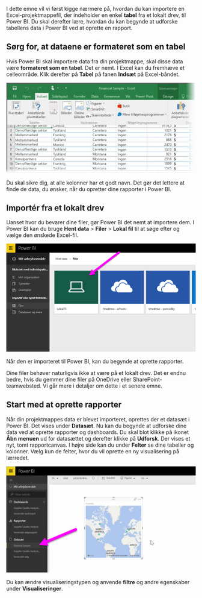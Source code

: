 I dette emne vil vi først kigge nærmere på, hvordan du kan importere en Excel-projektmappefil, der indeholder en enkel **tabel** fra et lokalt drev, til Power BI. Du skal derefter lære, hvordan du kan begynde at udforske tabellens data i Power BI ved at oprette en rapport.

## <a name="make-sure-your-data-is-formatted-as-a-table"></a>Sørg for, at dataene er formateret som en tabel
Hvis Power BI skal importere data fra din projektmappe, skal disse data være **formateret som en tabel**. Det er nemt. I Excel kan du fremhæve et celleområde. Klik derefter på **Tabel** på fanen **Indsæt** på Excel-båndet.

![](media/5-2-upload-excel/5-2_1.png)

Du skal sikre dig, at alle kolonner har et godt navn. Det gør det lettere at finde de data, du ønsker, når du opretter dine rapporter i Power BI.

## <a name="import-from-a-local-drive"></a>Importér fra et lokalt drev
Uanset hvor du bevarer dine filer, gør Power BI det nemt at importere dem. I Power BI kan du bruge **Hent data** > **Filer** > **Lokal fil** til at søge efter og vælge den ønskede Excel-fil.

![](media/5-2-upload-excel/5-2_2.png)

Når den er importeret til Power BI, kan du begynde at oprette rapporter.

Dine filer behøver naturligvis ikke at være på et lokalt drev. Det er endnu bedre, hvis du gemmer dine filer på OneDrive eller SharePoint-teamwebsted. Vi går mere i detaljer om dette i et senere emne.

## <a name="start-creating-reports"></a>Start med at oprette rapporter
Når din projektmappes data er blevet importeret, oprettes der et datasæt i Power BI. Det vises under **Datasæt**. Nu kan du begynde at udforske dine data ved at oprette rapporter og dashboards. Du skal blot klikke på ikonet **Åbn menuen** ud for datasættet og derefter klikke på **Udforsk**. Der vises et nyt, tomt rapportcanvas. I højre side kan du under **Felter** se dine tabeller og kolonner. Vælg kun de felter, hvor du vil oprette en ny visualisering på lærredet.

![](media/5-2-upload-excel/5-2_3.png)

Du kan ændre visualiseringstypen og anvende **filtre** og andre egenskaber under **Visualiseringer**.

